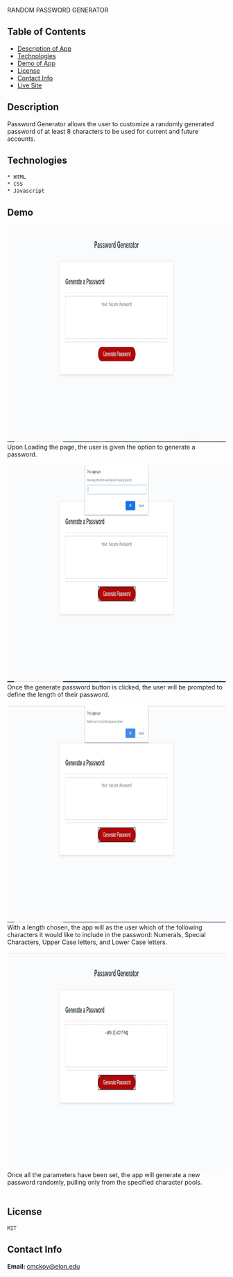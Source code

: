 RANDOM PASSWORD GENERATOR

## Table of Contents
* [Description of App](#description)
* [Technologies](#technologies)
* [Demo of App](#demo)
* [License](#license)
* [Contact Info](#contact-info)
* [Live Site](https://mckoyc94.github.io/PasswordGenerator/)

## Description
   <p> Password Generator allows the user to customize a randomly generated password of at least 8 characters to be used for current and future accounts. </p> 

## Technologies
    * HTML
    * CSS
    * Javascript

## Demo
<img src = "Assets\MainPage.JPG" alt = "Main Page" width = "1000px" height = "500px">
Upon Loading the page, the user is given the option to generate a password. 
<br></br>

<img src = "Assets\Prompt.JPG" alt = "Choose the Length of Your Password" width = "1000px" height = "500px">
Once the generate password button is clicked, the user will be prompted to define the length of their password.
<br></br>

<img src = "Assets\CustomizePassword.JPG" alt = "Customize What Characters are in your password" width = "1000px" height = "500px">
With a length chosen, the app will as the user which of the following characters it would like to include in the password: Numerals, Special Characters, Upper Case letters, and Lower Case letters.
<br></br>
<img src = "Assets\Result.JPG" alt = "Password Appears" width = "1000px" height = "500px">
Once all the parameters have been set, the app will generate a new password randomly, pulling only from the specified character pools. 
<br></br>

## License
    MIT

## Contact Info

<b> Email: </b> cmckoy@elon.edu